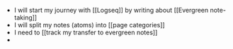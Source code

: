 - I will start my journey with [[Logseq]] by writing about [[Evergreen note-taking]]
- I will split my notes (atoms) into [[page categories]]
- I need to [[track my transfer to evergreen notes]]
-